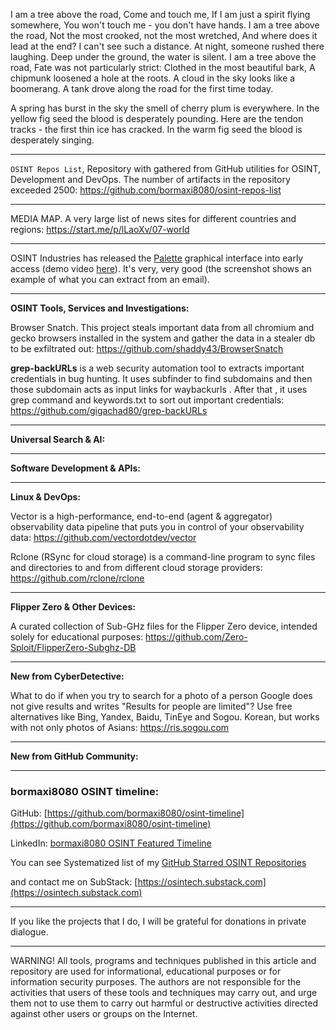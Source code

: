 
I am a tree above the road, Come and touch me, If I am just a spirit flying somewhere, You won't touch me - you don't have hands. I am a tree above the road, Not the most crooked, not the most wretched, And where does it lead at the end? I can't see such a distance. At night, someone rushed there laughing. Deep under the ground, the water is silent. I am a tree above the road, Fate was not particularly strict: Clothed in the most beautiful bark, A chipmunk loosened a hole at the roots. A cloud in the sky looks like a boomerang. A tank drove along the road for the first time today.


A spring has burst in the sky
the smell of cherry plum is everywhere.
In the yellow fig seed
the blood is desperately pounding.
Here are the tendon tracks -
the first thin ice has cracked.
In the warm fig seed
the blood is desperately singing.

----

```OSINT Repos List```, Repository with gathered from GitHub utilities for OSINT, Development and DevOps. The number of artifacts in the repository exceeded 2500: https://github.com/bormaxi8080/osint-repos-list

----

MEDIA MAP. A very large list of news sites for different countries and regions: https://start.me/p/lLaoXv/07-world

----

OSINT Industries has released the [Palette](https://app.osint.industries/login) graphical interface into early access (demo video [here](https://www.youtube.com/watch?v=cg70iRz47RM)). It's very, very good (the screenshot shows an example of what you can extract from an email).

----

**OSINT Tools, Services and Investigations:**

Browser Snatch. This project steals important data from all chromium and gecko browsers installed in the system and gather the data in a stealer db to be exfiltrated out: https://github.com/shaddy43/BrowserSnatch

__grep-backURLs__ is a web security automation tool to extracts important credentials in bug hunting. It uses subfinder to find subdomains and then those subdomain acts as input links for waybackurls . After that , it uses grep command and keywords.txt to sort out important credentials: https://github.com/gigachad80/grep-backURLs

----

**Universal Search & AI:**



---

**Software Development & APIs:**



----

**Linux & DevOps:**

Vector is a high-performance, end-to-end (agent & aggregator) observability data pipeline that puts you in control of your observability data: https://github.com/vectordotdev/vector

Rclone (RSync for cloud storage) is a command-line program to sync files and directories to and from different cloud storage providers: https://github.com/rclone/rclone

----

**Flipper Zero & Other Devices:**

A curated collection of Sub-GHz files for the Flipper Zero device, intended solely for educational purposes: https://github.com/Zero-Sploit/FlipperZero-Subghz-DB

----

**New from CyberDetective:**

What to do if when you try to search for a photo of a person Google does not give results and writes "Results for people are limited"? Use free alternatives like Bing, Yandex, Baidu, TinEye and Sogou. Korean, but works with not only photos of Asians: https://ris.sogou.com

----

**New from GitHub Community:**



----
### bormaxi8080 OSINT timeline:

GitHub: [https://github.com/bormaxi8080/osint-timeline](https://github.com/bormaxi8080/osint-timeline)

LinkedIn: [bormaxi8080 OSINT Featured Timeline](https://www.linkedin.com/in/osintech/details/featured/)

You can see Systematized list of my [GitHub Starred OSINT Repositories](https://github.com/bormaxi8080/osint-repos-list)

and contact me on SubStack: [https://osintech.substack.com](https://osintech.substack.com)

----

If you like the projects that I do, I will be grateful for donations in private dialogue.

----

WARNING! All tools, programs and techniques published in this article and repository are used for informational, educational purposes or for information security purposes. The authors are not responsible for the activities that users of these tools and techniques may carry out, and urge them not to use them to carry out harmful or destructive activities directed against other users or groups on the Internet.
